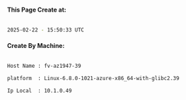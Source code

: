 
   
#### This Page Create at:

```bash

2025-02-22 - 15:50:33 UTC

```

#### Create By Machine:

```bash

Host Name : fv-az1947-39

platform  : Linux-6.8.0-1021-azure-x86_64-with-glibc2.39

Ip Local  : 10.1.0.49

```

